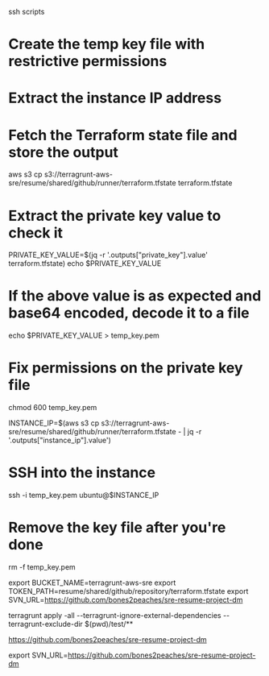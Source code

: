 ssh scripts

# Create the temp key file with restrictive permissions

# Extract the instance IP address

# Fetch the Terraform state file and store the output

aws s3 cp s3://terragrunt-aws-sre/resume/shared/github/runner/terraform.tfstate terraform.tfstate

# Extract the private key value to check it

PRIVATE_KEY_VALUE=$(jq -r '.outputs["private_key"].value' terraform.tfstate)
echo $PRIVATE_KEY_VALUE

# If the above value is as expected and base64 encoded, decode it to a file

echo $PRIVATE_KEY_VALUE > temp_key.pem

# Fix permissions on the private key file

chmod 600 temp_key.pem

INSTANCE_IP=$(aws s3 cp s3://terragrunt-aws-sre/resume/shared/github/runner/terraform.tfstate - | jq -r '.outputs["instance_ip"].value')

# SSH into the instance

ssh -i temp_key.pem ubuntu@$INSTANCE_IP

# Remove the key file after you're done

rm -f temp_key.pem

export BUCKET_NAME=terragrunt-aws-sre
export TOKEN_PATH=resume/shared/github/repository/terraform.tfstate
export SVN_URL=https://github.com/bones2peaches/sre-resume-project-dm

terragrunt apply -all --terragrunt-ignore-external-dependencies --terragrunt-exclude-dir $(pwd)/test/\*\*

https://github.com/bones2peaches/sre-resume-project-dm

export SVN_URL=https://github.com/bones2peaches/sre-resume-project-dm
